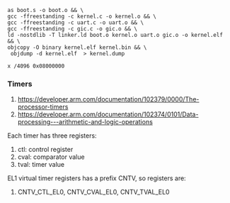 ```
as boot.s -o boot.o && \
gcc -ffreestanding -c kernel.c -o kernel.o && \
gcc -ffreestanding -c uart.c -o uart.o && \
gcc -ffreestanding -c gic.c -o gic.o && \
ld -nostdlib -T linker.ld boot.o kernel.o uart.o gic.o -o kernel.elf && \
objcopy -O binary kernel.elf kernel.bin && \
 objdump -d kernel.elf  > kernel.dump
```

```
x /4096 0x08000000
```

### Timers
1. https://developer.arm.com/documentation/102379/0000/The-processor-timers
2. https://developer.arm.com/documentation/102374/0101/Data-processing---arithmetic-and-logic-operations

Each timer has three registers:
1. ctl: control register
2. cval: comparator value
3. tval: timer value

EL1 virtual timer registers has a prefix CNTV, so registers are:
1. CNTV_CTL_EL0, CNTV_CVAL_EL0, CNTV_TVAL_EL0